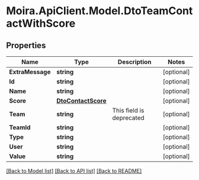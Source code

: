 # Moira.ApiClient.Model.DtoTeamContactWithScore

## Properties

Name | Type | Description | Notes
------------ | ------------- | ------------- | -------------
**ExtraMessage** | **string** |  | [optional] 
**Id** | **string** |  | [optional] 
**Name** | **string** |  | [optional] 
**Score** | [**DtoContactScore**](DtoContactScore.md) |  | [optional] 
**Team** | **string** | This field is deprecated | [optional] 
**TeamId** | **string** |  | [optional] 
**Type** | **string** |  | [optional] 
**User** | **string** |  | [optional] 
**Value** | **string** |  | [optional] 

[[Back to Model list]](../../README.md#documentation-for-models) [[Back to API list]](../../README.md#documentation-for-api-endpoints) [[Back to README]](../../README.md)

